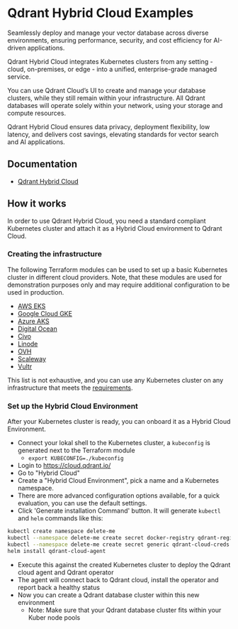 # Qdrant Hybrid Cloud Examples

Seamlessly deploy and manage your vector database across diverse environments, ensuring performance, security, and cost efficiency for AI-driven applications.

Qdrant Hybrid Cloud integrates Kubernetes clusters from any setting - cloud, on-premises, or edge - into a unified, enterprise-grade managed service.

You can use Qdrant Cloud’s UI to create and manage your database clusters, while they still remain within your infrastructure. All Qdrant databases will operate solely within your network, using your storage and compute resources.

Qdrant Hybrid Cloud ensures data privacy, deployment flexibility, low latency, and delivers cost savings, elevating standards for vector search and AI applications.

## Documentation

- [Qdrant Hybrid Cloud](https://qdrant.tech/documentation/hybrid-cloud/)

## How it works

In order to use Qdrant Hybrid Cloud, you need a standard compliant Kubernetes cluster and attach it as a Hybrid Cloud environment to Qdrant Cloud.

### Creating the infrastructure

The following Terraform modules can be used to set up a basic Kubernetes cluster in different cloud providers. Note, that these modules are used for demonstration purposes only and may require additional configuration to be used in production.

- [AWS EKS](./aws)
- [Google Cloud GKE](./gcp)
- [Azure AKS](./azure)
- [Digital Ocean](./digitalocean)
- [Civo](./civo)
- [Linode](./linode)
- [OVH](./ovh)
- [Scaleway](./scaleway)
- [Vultr](./vultr)

This list is not exhaustive, and you can use any Kubernetes cluster on any infrastructure that meets the [requirements](https://qdrant.tech/documentation/hybrid-cloud/).

### Set up the Hybrid Cloud Environment

After your Kubernetes cluster is ready, you can onboard it as a Hybrid Cloud Environment.

- Connect your lokal shell to the Kubernetes cluster, a `kubeconfig` is generated next to the Terraform module
  - `export KUBECONFIG=./kubeconfig`
- Login to https://cloud.qdrant.io/
- Go to "Hybrid Cloud"
- Create a "Hybrid Cloud Environment", pick a name and a Kubernetes namespace. 
- There are more advanced configuration options available, for a quick evaluation, you can use the default settings.
- Click 'Generate installation Command' button. It will generate `kubectl` and `helm` commands like this: 
``` bash
kubectl create namespace delete-me
kubectl --namespace delete-me create secret docker-registry qdrant-registry-creds
kubectl --namespace delete-me create secret generic qdrant-cloud-creds --from-literal=access-key='*'
helm install qdrant-cloud-agent
```
- Execute this against the created Kubernetes cluster to deploy the Qdrant cloud agent and Qdrant operator
- The agent will connect back to Qdrant cloud, install the operator and report back a healthy status
- Now you can create a Qdrant database cluster within this new environment
  - Note: Make sure that your Qdrant database cluster fits within your Kuber node pools